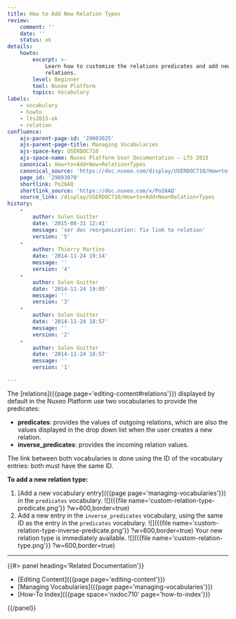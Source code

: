 ```yaml
---
title: How to Add New Relation Types
review:
    comment: ''
    date: ''
    status: ok
details:
    howto:
        excerpt: >-
            Learn how to customize the relations predicates and add new types of
            relations.
        level: Beginner
        tool: Nuxeo Platform
        topics: Vocabulary
labels:
    - vocabulary
    - howto
    - lts2015-ok
    - relation
confluence:
    ajs-parent-page-id: '29003025'
    ajs-parent-page-title: Managing Vocabularies
    ajs-space-key: USERDOC710
    ajs-space-name: Nuxeo Platform User Documentation — LTS 2015
    canonical: How+to+Add+New+Relation+Types
    canonical_source: 'https://doc.nuxeo.com/display/USERDOC710/How+to+Add+New+Relation+Types'
    page_id: '29003070'
    shortlink: Po26AQ
    shortlink_source: 'https://doc.nuxeo.com/x/Po26AQ'
    source_link: /display/USERDOC710/How+to+Add+New+Relation+Types
history:
    -
        author: Solen Guitter
        date: '2015-08-31 12:41'
        message: 'ser doc reorganization: fix link to relation'
        version: '5'
    -
        author: Thierry Martins
        date: '2014-11-24 19:14'
        message: ''
        version: '4'
    -
        author: Solen Guitter
        date: '2014-11-24 19:05'
        message: ''
        version: '3'
    -
        author: Solen Guitter
        date: '2014-11-24 18:57'
        message: ''
        version: '2'
    -
        author: Solen Guitter
        date: '2014-11-24 18:57'
        message: ''
        version: '1'

---
```

The [relations]({{page page='editing-content#relations'}}) displayed by default in the Nuxeo Platform use two vocabularies to provide the predicates:

*   **predicates**: provides the values of outgoing relations, which are also the values displayed in the drop down list when the user creates a new relation.
*   **inverse_predicates**: provides the incoming relation values.

The link between both vocabularies is done using the ID of the vocabulary entries: both must have the same ID.

**To add a new relation type:**

1.  [Add a new vocabulary entry]({{page page='managing-vocabularies'}}) in the `predicates` vocabulary.
    ![]({{file name='custom-relation-type-predicate.png'}} ?w=600,border=true)
2.  Add a new entry in the `inverse_predicates` vocabulary, using the same ID as the entry in the `predicates` vocabulary.
    ![]({{file name='custom-relation-type-inverse-predicate.png'}} ?w=600,border=true)
    Your new relation type is immediately available.
    ![]({{file name='custom-relation-type.png'}} ?w=600,border=true)

* * *

<div class="row" data-equalizer data-equalize-on="medium"><div class="column medium-6">{{#> panel heading='Related Documentation'}}

- [Editing Content]({{page page='editing-content'}})
- [Managing Vocabularies]({{page page='managing-vocabularies'}})
- [How-To Index]({{page space='nxdoc710' page='how-to-index'}})

{{/panel}}</div><div class="column medium-6">

</div></div>
